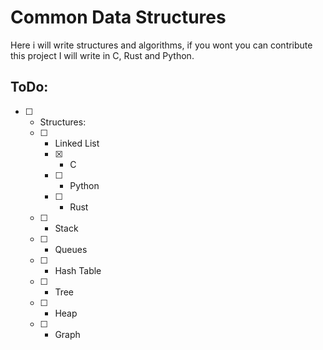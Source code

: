 # Common Data Structures
Here i will write structures and algorithms, if you wont you can contribute this project
I will write in C, Rust and Python. 

## ToDo:
- [ ] - Structures:
  - [ ] - Linked List
    - [x] - C
    - [ ] - Python
    - [ ] - Rust
  - [ ] - Stack
  - [ ] - Queues
  - [ ] - Hash Table
  - [ ] - Tree 
  - [ ] - Heap
  - [ ] - Graph
